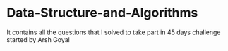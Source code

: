 # Data-Structure-and-Algorithms
It contains all the questions that I solved to take part in 45 days challenge started by Arsh Goyal


